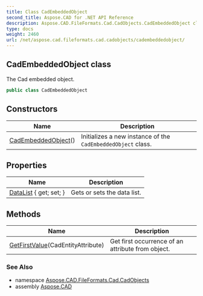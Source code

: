 ```yaml
---
title: Class CadEmbeddedObject
second_title: Aspose.CAD for .NET API Reference
description: Aspose.CAD.FileFormats.Cad.CadObjects.CadEmbeddedObject class. The Cad embedded object
type: docs
weight: 2460
url: /net/aspose.cad.fileformats.cad.cadobjects/cadembeddedobject/
---
```

## CadEmbeddedObject class

The Cad embedded object.

```csharp
public class CadEmbeddedObject
```

## Constructors

| Name | Description |
| --- | --- |
| [CadEmbeddedObject](cadembeddedobject/)() | Initializes a new instance of the `CadEmbeddedObject` class. |

## Properties

| Name | Description |
| --- | --- |
| [DataList](../../aspose.cad.fileformats.cad.cadobjects/cadembeddedobject/datalist/) { get; set; } | Gets or sets the data list. |

## Methods

| Name | Description |
| --- | --- |
| [GetFirstValue](../../aspose.cad.fileformats.cad.cadobjects/cadembeddedobject/getfirstvalue/)(CadEntityAttribute) | Get first occurrence of an attribute from object. |

### See Also

* namespace [Aspose.CAD.FileFormats.Cad.CadObjects](../../aspose.cad.fileformats.cad.cadobjects/)
* assembly [Aspose.CAD](../../)


